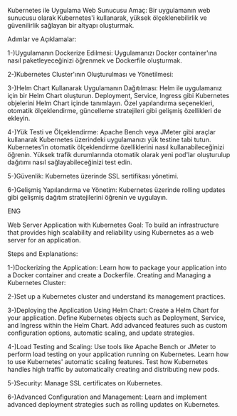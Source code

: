 Kubernetes ile Uygulama Web Sunucusu
Amaç: Bir uygulamanın web sunucusu olarak Kubernetes'i kullanarak, yüksek ölçeklenebilirlik ve güvenilirlik sağlayan bir altyapı oluşturmak.

Adımlar ve Açıklamalar:

1-)Uygulamanın Dockerize Edilmesi:
Uygulamanızı Docker container'ına nasıl paketleyeceğinizi öğrenmek ve Dockerfile oluşturmak.


2-)Kubernetes Cluster'ının Oluşturulması ve Yönetilmesi:


3-)Helm Chart Kullanarak Uygulamanın Dağıtılması:
Helm ile uygulamanız için bir Helm Chart oluşturun.
Deployment, Service, Ingress gibi Kubernetes objelerini Helm Chart içinde tanımlayın.
Özel yapılandırma seçenekleri, otomatik ölçeklendirme, güncelleme stratejileri gibi gelişmiş özellikleri de ekleyin.


4-)Yük Testi ve Ölçeklendirme:
Apache Bench veya JMeter gibi araçlar kullanarak Kubernetes üzerindeki uygulamanızı yük testine tabi tutun.
Kubernetes'in otomatik ölçeklendirme özelliklerini nasıl kullanabileceğinizi öğrenin.
Yüksek trafik durumlarında otomatik olarak yeni pod'lar oluşturulup dağıtımı nasıl sağlayabileceğinizi test edin.


5-)Güvenlik:
Kubernetes üzerinde SSL sertifikası yönetimi.


6-)Gelişmiş Yapılandırma ve Yönetim:
Kubernetes üzerinde rolling updates gibi gelişmiş dağıtım stratejilerini öğrenin ve uygulayın.


ENG

Web Server Application with Kubernetes
Goal: To build an infrastructure that provides high scalability and reliability using Kubernetes as a web server for an application.

Steps and Explanations:

1-)Dockerizing the Application:
Learn how to package your application into a Docker container and create a Dockerfile.
Creating and Managing a Kubernetes Cluster:

2-)Set up a Kubernetes cluster and understand its management practices.


3-)Deploying the Application Using Helm Chart:
Create a Helm Chart for your application.
Define Kubernetes objects such as Deployment, Service, and Ingress within the Helm Chart.
Add advanced features such as custom configuration options, automatic scaling, and update strategies.


4-)Load Testing and Scaling:
Use tools like Apache Bench or JMeter to perform load testing on your application running on Kubernetes.
Learn how to use Kubernetes' automatic scaling features.
Test how Kubernetes handles high traffic by automatically creating and distributing new pods.

5-)Security:
Manage SSL certificates on Kubernetes.

6-)Advanced Configuration and Management:
Learn and implement advanced deployment strategies such as rolling updates on Kubernetes.

